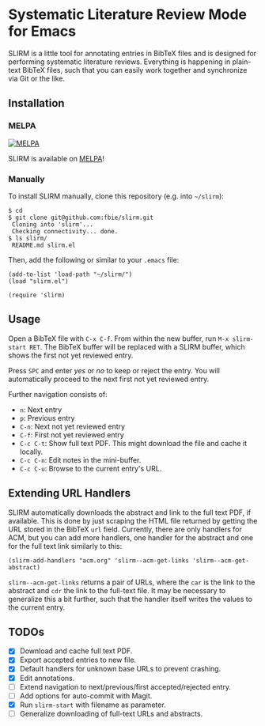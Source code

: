 # Systematic Literature Review Mode for Emacs #

SLIRM is a little tool for annotating entries in BibTeX files and is
designed for performing systematic literature reviews. Everything is
happening in plain-text BibTeX files, such that you can easily work
together and synchronize via Git or the like.

## Installation ##

### MELPA ###

[![MELPA](https://melpa.org/packages/slirm-badge.svg)](https://melpa.org/#/slirm)

SLIRM is available on [MELPA](http://melpa.org)!

### Manually ###

To install SLIRM manually, clone this repository (e.g. into ```~/slirm```):

```
$ cd
$ git clone git@github.com:fbie/slirm.git
 Cloning into 'slirm'...
 Checking connectivity... done.
$ ls slirm/
 README.md slirm.el
```

Then, add the following or similar to your ```.emacs``` file:

```
(add-to-list 'load-path "~/slirm/")
(load "slirm.el")

(require 'slirm)
```

## Usage ##

Open a BibTeX file with ```C-x C-f```. From within the new buffer, run
```M-x slirm-start RET```. The BibTeX buffer will be replaced with a SLIRM
buffer, which shows the first not yet reviewed entry.

Press ```SPC``` and enter *yes* or *no* to keep or reject the
entry. You will automatically proceed to the next first not yet
reviewed entry.

Further navigation consists of:

- ```n```: Next entry
- ```p```: Previous entry
- ```C-n```: Next not yet reviewed entry
- ```C-f```: First not yet reviewed entry
- ```C-c C-t```: Show full text PDF. This might download the file and cache it locally.
- ```C-c C-n```: Edit notes in the mini-buffer.
- ```C-c C-u```: Browse to the current entry's URL.

## Extending URL Handlers ##

SLIRM automatically downloads the abstract and link to the full text
PDF, if available. This is done by just scraping the HTML file
returned by getting the URL stored in the BibTeX ```url```
field. Currently, there are only handlers for ACM, but you can add
more handlers, one handler for the abstract and one for the full text
link similarly to this:

```
(slirm-add-handlers "acm.org" 'slirm--acm-get-links 'slirm--acm-get-abstract)
```

```slirm--acm-get-links``` returns a pair of URLs, where the ```car```
is the link to the abstract and ```cdr``` the link to the full-text
file. It may be necessary to generalize this a bit further, such that
the handler itself writes the values to the current entry.

## TODOs ##

- [x] Download and cache full text PDF.
- [x] Export accepted entries to new file.
- [x] Default handlers for unknown base URLs to prevent crashing.
- [x] Edit annotations.
- [ ] Extend navigation to next/previous/first accepted/rejected entry.
- [ ] Add options for auto-commit with Magit.
- [x] Run ```slirm-start``` with filename as parameter.
- [ ] Generalize downloading of full-text URLs and abstracts.

